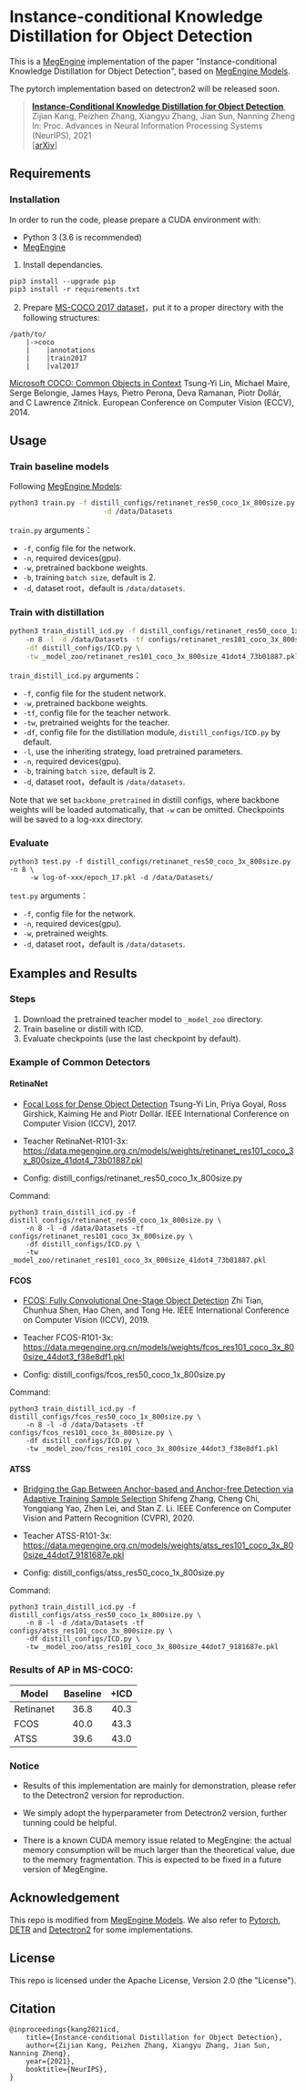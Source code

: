# Instance-conditional Knowledge Distillation for Object Detection
This is a [MegEngine](https://github.com/MegEngine/MegEngine) implementation of the paper "Instance-conditional Knowledge Distillation for Object Detection", based on [MegEngine Models](https://github.com/MegEngine/Models).

The pytorch implementation based on detectron2 will be released soon.

> [**Instance-Conditional Knowledge Distillation for Object Detection**](https://arxiv.org/abs/2110.12724),            
> Zijian Kang, Peizhen Zhang, Xiangyu Zhang, Jian Sun, Nanning Zheng         
> In: Proc. Advances in Neural Information Processing Systems (NeurIPS), 2021            
> [[arXiv](https://arxiv.org/abs/2106.14855)]

## Requirements

### Installation

In order to run the code, please prepare a CUDA environment with:
- Python 3 (3.6 is recommended)
- [MegEngine](https://github.com/MegEngine/MegEngine)


1. Install dependancies.

```
pip3 install --upgrade pip
pip3 install -r requirements.txt
```

2. Prepare [MS-COCO 2017 dataset](http://cocodataset.org/#download)，put it to a proper directory with the following structures:

```
/path/to/
    |->coco
    |    |annotations
    |    |train2017
    |    |val2017
```


[Microsoft COCO: Common Objects in Context](https://arxiv.org/abs/1405.0312) Tsung-Yi Lin, Michael Maire, Serge Belongie, James Hays, Pietro Perona, Deva Ramanan, Piotr Dollár, and C Lawrence Zitnick. European Conference on Computer Vision (ECCV), 2014.

## Usage

### Train baseline models

Following [MegEngine Models](https://github.com/MegEngine/Models):
```bash
python3 train.py -f distill_configs/retinanet_res50_coco_1x_800size.py -n 8 \
                       -d /data/Datasets
```

`train.py` arguments：

- `-f`, config file for the network.
- `-n`, required devices(gpu).
- `-w`, pretrained backbone weights.
- `-b`, training `batch size`, default is 2.
- `-d`, dataset root，default is `/data/datasets`.


### Train with distillation

```bash
python3 train_distill_icd.py -f distill_configs/retinanet_res50_coco_1x_800size.py \ 
    -n 8 -l -d /data/Datasets -tf configs/retinanet_res101_coco_3x_800size.py \
    -df distill_configs/ICD.py \
    -tw _model_zoo/retinanet_res101_coco_3x_800size_41dot4_73b01887.pkl
```

`train_distill_icd.py` arguments：

- `-f`, config file for the student network.
- `-w`, pretrained backbone weights.
- `-tf`, config file for the teacher network.
- `-tw`, pretrained weights for the teacher.
- `-df`, config file for the distillation module, `distill_configs/ICD.py` by default. 
- `-l`, use the inheriting strategy, load pretrained parameters.
- `-n`, required devices(gpu).
- `-b`, training `batch size`, default is 2.
- `-d`, dataset root，default is `/data/datasets`.

Note that we set `backbone_pretrained` in distill configs, where backbone weights will be loaded automatically, that `-w` can be omitted. Checkpoints will be saved to a log-xxx directory.

### Evaluate

```
python3 test.py -f distill_configs/retinanet_res50_coco_3x_800size.py -n 8 \
     -w log-of-xxx/epoch_17.pkl -d /data/Datasets/
```

`test.py` arguments：

- `-f`, config file for the network.
- `-n`, required devices(gpu).
- `-w`, pretrained weights.
- `-d`, dataset root，default is `/data/datasets`.

## Examples and Results
### Steps
1. Download the pretrained teacher model to ```_model_zoo``` directory.
2. Train baseline or distill with ICD.
3. Evaluate checkpoints (use the last checkpoint by default).

### Example of Common Detectors

#### RetinaNet
- [Focal Loss for Dense Object Detection](https://arxiv.org/abs/1708.02002) Tsung-Yi Lin, Priya Goyal, Ross Girshick, Kaiming He and Piotr Dollár. IEEE International Conference on Computer Vision (ICCV), 2017.


- Teacher RetinaNet-R101-3x:
https://data.megengine.org.cn/models/weights/retinanet_res101_coco_3x_800size_41dot4_73b01887.pkl


- Config: distill_configs/retinanet_res50_coco_1x_800size.py

Command: 
```
python3 train_distill_icd.py -f distill_configs/retinanet_res50_coco_1x_800size.py \
    -n 8 -l -d /data/Datasets -tf configs/retinanet_res101_coco_3x_800size.py \
    -df distill_configs/ICD.py \
    -tw _model_zoo/retinanet_res101_coco_3x_800size_41dot4_73b01887.pkl
```

#### FCOS

- [FCOS: Fully Convolutional One-Stage Object Detection](https://arxiv.org/abs/1904.01355) Zhi Tian, Chunhua Shen, Hao Chen, and Tong He. IEEE International Conference on Computer Vision (ICCV), 2019.

- Teacher FCOS-R101-3x:
https://data.megengine.org.cn/models/weights/fcos_res101_coco_3x_800size_44dot3_f38e8df1.pkl


- Config: distill_configs/fcos_res50_coco_1x_800size.py

Command: 
```
python3 train_distill_icd.py -f distill_configs/fcos_res50_coco_1x_800size.py \
    -n 8 -l -d /data/Datasets -tf configs/fcos_res101_coco_3x_800size.py \
    -df distill_configs/ICD.py \
    -tw _model_zoo/fcos_res101_coco_3x_800size_44dot3_f38e8df1.pkl
```

#### ATSS

- [Bridging the Gap Between Anchor-based and Anchor-free Detection via Adaptive Training Sample Selection](https://arxiv.org/abs/1912.02424) Shifeng Zhang, Cheng Chi, Yongqiang Yao, Zhen Lei, and Stan Z. Li. IEEE Conference on Computer Vision and Pattern Recognition (CVPR), 2020.

- Teacher ATSS-R101-3x:
https://data.megengine.org.cn/models/weights/atss_res101_coco_3x_800size_44dot7_9181687e.pkl


- Config: distill_configs/atss_res50_coco_1x_800size.py

Command: 
```
python3 train_distill_icd.py -f distill_configs/atss_res50_coco_1x_800size.py \
    -n 8 -l -d /data/Datasets -tf configs/atss_res101_coco_3x_800size.py \
    -df distill_configs/ICD.py \
    -tw _model_zoo/atss_res101_coco_3x_800size_44dot7_9181687e.pkl
```

### Results of AP in MS-COCO:

| Model         | Baseline     | +ICD          | 
| ---           | :---:        | :---:         |
| Retinanet     | 36.8         | 40.3          |
| FCOS          | 40.0         | 43.3          |
| ATSS          | 39.6         | 43.0          |


### Notice

- Results of this implementation are mainly for demonstration, please refer to the Detectron2 version for reproduction. 

- We simply adopt the hyperparameter from Detectron2 version, further tunning could be helpful.

- There is a known CUDA memory issue related to MegEngine: the actual memory consumption will be much larger than the theoretical value, due to the memory fragmentation. This is expected to be fixed in a future version of MegEngine.

## Acknowledgement

This repo is modified from [MegEngine Models](https://github.com/MegEngine/Models). We also refer to [Pytorch](https://github.com/pytorch/pytorch), [DETR](https://github.com/facebookresearch/detr) and [Detectron2](https://github.com/facebookresearch/detectron2) for some implementations.

## License

This repo is licensed under the Apache License, Version 2.0 (the "License").

## Citation
```
@inproceedings{kang2021icd,
    title={Instance-conditional Distillation for Object Detection},
    author={Zijian Kang, Peizhen Zhang, Xiangyu Zhang, Jian Sun, Nanning Zheng},
    year={2021},
    booktitle={NeurIPS},
}
```